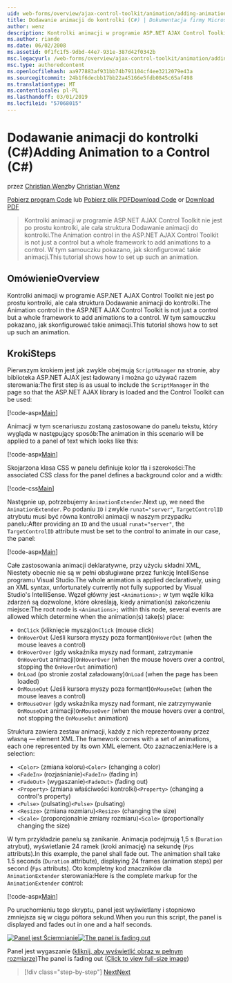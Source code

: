 ```yaml
---
uid: web-forms/overview/ajax-control-toolkit/animation/adding-animation-to-a-control-cs
title: Dodawanie animacji do kontrolki (C#) | Dokumentacja firmy Microsoft
author: wenz
description: Kontrolki animacji w programie ASP.NET AJAX Control Toolkit nie jest po prostu kontrolki, ale cała struktura Dodawanie animacji do kontrolki. Ten samouczek pokazuje, jak...
ms.author: riande
ms.date: 06/02/2008
ms.assetid: 0f1fc1f5-9dbd-44e7-931e-387d42f0342b
msc.legacyurl: /web-forms/overview/ajax-control-toolkit/animation/adding-animation-to-a-control-cs
msc.type: authoredcontent
ms.openlocfilehash: aa977883af931bb74b791104cf4ee3212079e43a
ms.sourcegitcommit: 24b1f6decbb17bb22a45166e5fdb0845c65af498
ms.translationtype: MT
ms.contentlocale: pl-PL
ms.lasthandoff: 03/01/2019
ms.locfileid: "57068015"
---
```

<a name="adding-animation-to-a-control-c"></a><span data-ttu-id="9a82a-104">Dodawanie animacji do kontrolki (C#)</span><span class="sxs-lookup"><span data-stu-id="9a82a-104">Adding Animation to a Control (C#)</span></span>
====================
<span data-ttu-id="9a82a-105">przez [Christian Wenz](https://github.com/wenz)</span><span class="sxs-lookup"><span data-stu-id="9a82a-105">by [Christian Wenz](https://github.com/wenz)</span></span>

<span data-ttu-id="9a82a-106">[Pobierz program Code](http://download.microsoft.com/download/f/9/a/f9a26acd-8df4-4484-8a18-199e4598f411/Animation1.cs.zip) lub [Pobierz plik PDF](http://download.microsoft.com/download/6/7/1/6718d452-ff89-4d3f-a90e-c74ec2d636a3/animation1CS.pdf)</span><span class="sxs-lookup"><span data-stu-id="9a82a-106">[Download Code](http://download.microsoft.com/download/f/9/a/f9a26acd-8df4-4484-8a18-199e4598f411/Animation1.cs.zip) or [Download PDF](http://download.microsoft.com/download/6/7/1/6718d452-ff89-4d3f-a90e-c74ec2d636a3/animation1CS.pdf)</span></span>

> <span data-ttu-id="9a82a-107">Kontrolki animacji w programie ASP.NET AJAX Control Toolkit nie jest po prostu kontrolki, ale cała struktura Dodawanie animacji do kontrolki.</span><span class="sxs-lookup"><span data-stu-id="9a82a-107">The Animation control in the ASP.NET AJAX Control Toolkit is not just a control but a whole framework to add animations to a control.</span></span> <span data-ttu-id="9a82a-108">W tym samouczku pokazano, jak skonfigurować takie animacji.</span><span class="sxs-lookup"><span data-stu-id="9a82a-108">This tutorial shows how to set up such an animation.</span></span>


## <a name="overview"></a><span data-ttu-id="9a82a-109">Omówienie</span><span class="sxs-lookup"><span data-stu-id="9a82a-109">Overview</span></span>

<span data-ttu-id="9a82a-110">Kontrolki animacji w programie ASP.NET AJAX Control Toolkit nie jest po prostu kontrolki, ale cała struktura Dodawanie animacji do kontrolki.</span><span class="sxs-lookup"><span data-stu-id="9a82a-110">The Animation control in the ASP.NET AJAX Control Toolkit is not just a control but a whole framework to add animations to a control.</span></span> <span data-ttu-id="9a82a-111">W tym samouczku pokazano, jak skonfigurować takie animacji.</span><span class="sxs-lookup"><span data-stu-id="9a82a-111">This tutorial shows how to set up such an animation.</span></span>

## <a name="steps"></a><span data-ttu-id="9a82a-112">Kroki</span><span class="sxs-lookup"><span data-stu-id="9a82a-112">Steps</span></span>

<span data-ttu-id="9a82a-113">Pierwszym krokiem jest jak zwykle obejmują `ScriptManager` na stronie, aby biblioteka ASP.NET AJAX jest ładowany i można go używać razem sterowania:</span><span class="sxs-lookup"><span data-stu-id="9a82a-113">The first step is as usual to include the `ScriptManager` in the page so that the ASP.NET AJAX library is loaded and the Control Toolkit can be used:</span></span>

[!code-aspx[Main](adding-animation-to-a-control-cs/samples/sample1.aspx)]

<span data-ttu-id="9a82a-114">Animacji w tym scenariuszu zostaną zastosowane do panelu tekstu, który wygląda w następujący sposób:</span><span class="sxs-lookup"><span data-stu-id="9a82a-114">The animation in this scenario will be applied to a panel of text which looks like this:</span></span>

[!code-aspx[Main](adding-animation-to-a-control-cs/samples/sample2.aspx)]

<span data-ttu-id="9a82a-115">Skojarzona klasa CSS w panelu definiuje kolor tła i szerokości:</span><span class="sxs-lookup"><span data-stu-id="9a82a-115">The associated CSS class for the panel defines a background color and a width:</span></span>

[!code-css[Main](adding-animation-to-a-control-cs/samples/sample3.css)]

<span data-ttu-id="9a82a-116">Następnie up, potrzebujemy `AnimationExtender`.</span><span class="sxs-lookup"><span data-stu-id="9a82a-116">Next up, we need the `AnimationExtender`.</span></span> <span data-ttu-id="9a82a-117">Po podaniu `ID` i zwykle `runat="server"`, `TargetControlID` atrybutu musi być równa kontrolki animacji w naszym przypadku panelu:</span><span class="sxs-lookup"><span data-stu-id="9a82a-117">After providing an `ID` and the usual `runat="server"`, the `TargetControlID` attribute must be set to the control to animate in our case, the panel:</span></span>

[!code-aspx[Main](adding-animation-to-a-control-cs/samples/sample4.aspx)]

<span data-ttu-id="9a82a-118">Całe zastosowania animacji deklaratywne, przy użyciu składni XML, Niestety obecnie nie są w pełni obsługiwane przez funkcję IntelliSense programu Visual Studio.</span><span class="sxs-lookup"><span data-stu-id="9a82a-118">The whole animation is applied declaratively, using an XML syntax, unfortunately currently not fully supported by Visual Studio's IntelliSense.</span></span> <span data-ttu-id="9a82a-119">Węzeł główny jest `<Animations>;` w tym węźle kilka zdarzeń są dozwolone, które określają, kiedy animation(s) zakończeniu miejsce:</span><span class="sxs-lookup"><span data-stu-id="9a82a-119">The root node is `<Animations>;` within this node, several events are allowed which determine when the animation(s) take(s) place:</span></span>

- <span data-ttu-id="9a82a-120">`OnClick` (kliknięcie myszą)</span><span class="sxs-lookup"><span data-stu-id="9a82a-120">`OnClick` (mouse click)</span></span>
- <span data-ttu-id="9a82a-121">`OnHoverOut` (Jeśli kursora myszy poza formant)</span><span class="sxs-lookup"><span data-stu-id="9a82a-121">`OnHoverOut` (when the mouse leaves a control)</span></span>
- <span data-ttu-id="9a82a-122">`OnHoverOver` (gdy wskaźnika myszy nad formant, zatrzymanie `OnHoverOut` animacji)</span><span class="sxs-lookup"><span data-stu-id="9a82a-122">`OnHoverOver` (when the mouse hovers over a control, stopping the `OnHoverOut` animation)</span></span>
- <span data-ttu-id="9a82a-123">`OnLoad` (po stronie został załadowany)</span><span class="sxs-lookup"><span data-stu-id="9a82a-123">`OnLoad` (when the page has been loaded)</span></span>
- <span data-ttu-id="9a82a-124">`OnMouseOut` (Jeśli kursora myszy poza formant)</span><span class="sxs-lookup"><span data-stu-id="9a82a-124">`OnMouseOut` (when the mouse leaves a control)</span></span>
- <span data-ttu-id="9a82a-125">`OnMouseOver` (gdy wskaźnika myszy nad formant, nie zatrzymywanie `OnMouseOut` animacji)</span><span class="sxs-lookup"><span data-stu-id="9a82a-125">`OnMouseOver` (when the mouse hovers over a control, not stopping the `OnMouseOut` animation)</span></span>

<span data-ttu-id="9a82a-126">Struktura zawiera zestaw animacji, każdy z nich reprezentowany przez własną — element XML.</span><span class="sxs-lookup"><span data-stu-id="9a82a-126">The framework comes with a set of animations, each one represented by its own XML element.</span></span> <span data-ttu-id="9a82a-127">Oto zaznaczenia:</span><span class="sxs-lookup"><span data-stu-id="9a82a-127">Here is a selection:</span></span>

- <span data-ttu-id="9a82a-128">`<Color>` (zmiana koloru)</span><span class="sxs-lookup"><span data-stu-id="9a82a-128">`<Color>` (changing a color)</span></span>
- <span data-ttu-id="9a82a-129">`<FadeIn>` (rozjaśnianie)</span><span class="sxs-lookup"><span data-stu-id="9a82a-129">`<FadeIn>` (fading in)</span></span>
- <span data-ttu-id="9a82a-130">`<FadeOut>` (wygaszanie)</span><span class="sxs-lookup"><span data-stu-id="9a82a-130">`<FadeOut>` (fading out)</span></span>
- <span data-ttu-id="9a82a-131">`<Property>` (zmiana właściwości kontrolki)</span><span class="sxs-lookup"><span data-stu-id="9a82a-131">`<Property>` (changing a control's property)</span></span>
- <span data-ttu-id="9a82a-132">`<Pulse>` (pulsating)</span><span class="sxs-lookup"><span data-stu-id="9a82a-132">`<Pulse>` (pulsating)</span></span>
- <span data-ttu-id="9a82a-133">`<Resize>` (zmiana rozmiaru)</span><span class="sxs-lookup"><span data-stu-id="9a82a-133">`<Resize>` (changing the size)</span></span>
- <span data-ttu-id="9a82a-134">`<Scale>` (proporcjonalnie zmiany rozmiaru)</span><span class="sxs-lookup"><span data-stu-id="9a82a-134">`<Scale>` (proportionally changing the size)</span></span>

<span data-ttu-id="9a82a-135">W tym przykładzie panelu są zanikanie. Animacja podejmują 1,5 s (`Duration` atrybut), wyświetlanie 24 ramek (kroki animację) na sekundę (`Fps` attributs).</span><span class="sxs-lookup"><span data-stu-id="9a82a-135">In this example, the panel shall fade out. The animation shall take 1.5 seconds (`Duration` attribute), displaying 24 frames (animation steps) per second (`Fps` attributs).</span></span> <span data-ttu-id="9a82a-136">Oto kompletny kod znaczników dla `AnimationExtender` sterowania:</span><span class="sxs-lookup"><span data-stu-id="9a82a-136">Here is the complete markup for the `AnimationExtender` control:</span></span>

[!code-aspx[Main](adding-animation-to-a-control-cs/samples/sample5.aspx)]

<span data-ttu-id="9a82a-137">Po uruchomieniu tego skryptu, panel jest wyświetlany i stopniowo zmniejsza się w ciągu półtora sekund.</span><span class="sxs-lookup"><span data-stu-id="9a82a-137">When you run this script, the panel is displayed and fades out in one and a half seconds.</span></span>


<span data-ttu-id="9a82a-138">[![Panel jest Ściemnianie](adding-animation-to-a-control-cs/_static/image2.png)](adding-animation-to-a-control-cs/_static/image1.png)</span><span class="sxs-lookup"><span data-stu-id="9a82a-138">[![The panel is fading out](adding-animation-to-a-control-cs/_static/image2.png)](adding-animation-to-a-control-cs/_static/image1.png)</span></span>

<span data-ttu-id="9a82a-139">Panel jest wygaszanie ([kliknij, aby wyświetlić obraz w pełnym rozmiarze](adding-animation-to-a-control-cs/_static/image3.png))</span><span class="sxs-lookup"><span data-stu-id="9a82a-139">The panel is fading out ([Click to view full-size image](adding-animation-to-a-control-cs/_static/image3.png))</span></span>

> [!div class="step-by-step"]
> [<span data-ttu-id="9a82a-140">Next</span><span class="sxs-lookup"><span data-stu-id="9a82a-140">Next</span></span>](executing-several-animations-at-the-same-time-cs.md)
